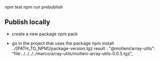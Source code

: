 npm test
npm run prebublish

## Publish locally

- create a new package
npm pack

- go in the project that uses the package
npm install ../[PATH_TO_NPM]/package-version.tgz
result :
  "@molteni/array-utils": "file:../../../../marco/array-utils/molteni-array-utils-0.0.5.tgz",